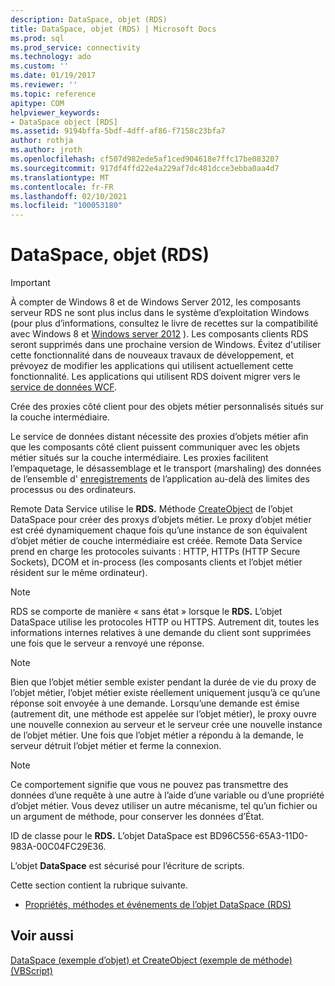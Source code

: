 ```yaml
---
description: DataSpace, objet (RDS)
title: DataSpace, objet (RDS) | Microsoft Docs
ms.prod: sql
ms.prod_service: connectivity
ms.technology: ado
ms.custom: ''
ms.date: 01/19/2017
ms.reviewer: ''
ms.topic: reference
apitype: COM
helpviewer_keywords:
- DataSpace object [RDS]
ms.assetid: 9194bffa-5bdf-4dff-af86-f7158c23bfa7
author: rothja
ms.author: jroth
ms.openlocfilehash: cf507d982ede5af1ced904618e7ffc17be083207
ms.sourcegitcommit: 917df4ffd22e4a229af7dc481dcce3ebba0aa4d7
ms.translationtype: MT
ms.contentlocale: fr-FR
ms.lasthandoff: 02/10/2021
ms.locfileid: "100053180"
---
```

# <a name="dataspace-object-rds"></a>DataSpace, objet (RDS)
> [!IMPORTANT]
>  À compter de Windows 8 et de Windows Server 2012, les composants serveur RDS ne sont plus inclus dans le système d’exploitation Windows (pour plus d’informations, consultez le livre de recettes sur la compatibilité avec Windows 8 et [Windows server 2012](https://www.microsoft.com/download/details.aspx?id=27416) ). Les composants clients RDS seront supprimés dans une prochaine version de Windows. Évitez d'utiliser cette fonctionnalité dans de nouveaux travaux de développement, et prévoyez de modifier les applications qui utilisent actuellement cette fonctionnalité. Les applications qui utilisent RDS doivent migrer vers le [service de données WCF](/dotnet/framework/wcf/).  
  
 Crée des proxies côté client pour des objets métier personnalisés situés sur la couche intermédiaire.  
  
 Le service de données distant nécessite des proxies d’objets métier afin que les composants côté client puissent communiquer avec les objets métier situés sur la couche intermédiaire. Les proxies facilitent l’empaquetage, le désassemblage et le transport (marshaling) des données de l’ensemble d' [enregistrements](../ado-api/recordset-object-ado.md) de l’application au-delà des limites des processus ou des ordinateurs.  
  
 Remote Data Service utilise le **RDS.** Méthode [CreateObject](./createobject-method-rds.md) de l’objet DataSpace pour créer des proxys d’objets métier. Le proxy d’objet métier est créé dynamiquement chaque fois qu’une instance de son équivalent d’objet métier de couche intermédiaire est créée. Remote Data Service prend en charge les protocoles suivants : HTTP, HTTPs (HTTP Secure Sockets), DCOM et in-process (les composants clients et l’objet métier résident sur le même ordinateur).  
  
> [!NOTE]
>  RDS se comporte de manière « sans état » lorsque le **RDS.** L’objet DataSpace utilise les protocoles HTTP ou HTTPS. Autrement dit, toutes les informations internes relatives à une demande du client sont supprimées une fois que le serveur a renvoyé une réponse.  
  
> [!NOTE]
>  Bien que l’objet métier semble exister pendant la durée de vie du proxy de l’objet métier, l’objet métier existe réellement uniquement jusqu’à ce qu’une réponse soit envoyée à une demande. Lorsqu’une demande est émise (autrement dit, une méthode est appelée sur l’objet métier), le proxy ouvre une nouvelle connexion au serveur et le serveur crée une nouvelle instance de l’objet métier. Une fois que l’objet métier a répondu à la demande, le serveur détruit l’objet métier et ferme la connexion.  
  
> [!NOTE]
>  Ce comportement signifie que vous ne pouvez pas transmettre des données d’une requête à une autre à l’aide d’une variable ou d’une propriété d’objet métier. Vous devez utiliser un autre mécanisme, tel qu’un fichier ou un argument de méthode, pour conserver les données d’État.  
  
 ID de classe pour le **RDS.** L’objet DataSpace est BD96C556-65A3-11D0-983A-00C04FC29E36.  
  
 L’objet **DataSpace** est sécurisé pour l’écriture de scripts.  
  
 Cette section contient la rubrique suivante.  
  
-   [Propriétés, méthodes et événements de l’objet DataSpace (RDS)](./dataspace-object-rds-properties-methods-and-events.md)  
  
## <a name="see-also"></a>Voir aussi  
 [DataSpace (exemple d’objet) et CreateObject (exemple de méthode) (VBScript)](./dataspace-object-and-createobject-method-example-vbscript.md)
